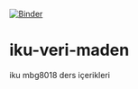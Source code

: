 [![Binder](https://mybinder.org/badge_logo.svg)](https://mybinder.org/v2/gh/alperyilmaz/jupyterlab-python-binder/main?urlpath=git-pull%3Frepo%3Dhttps%253A%252F%252Fgithub.com%252Falperyilmaz%252Fiku-veri-maden%26urlpath%3Dlab%252Ftree%252Fiku-veri-maden%252F%26branch%3Dmain)

# iku-veri-maden

iku mbg8018 ders içerikleri
